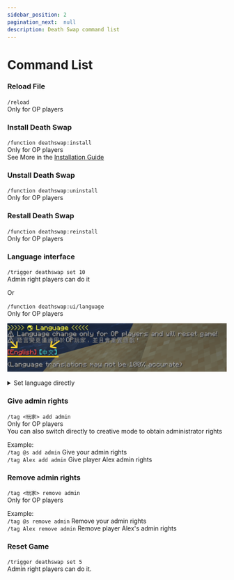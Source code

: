 ```yaml
---
sidebar_position: 2
pagination_next:  null 
description: Death Swap command list
---
```


# Command List

### Reload File

`/reload`   
Only for OP players  

### Install Death Swap

`/function deathswap:install`     
Only for OP players    
See More in the [Installation Guide](./install)

### Unstall Death Swap

 `/function deathswap:uninstall`   
Only for OP players 

### Restall Death Swap

 `/function deathswap:reinstall`   
Only for OP players 

### Language interface

`/trigger deathswap set 10`   
Admin right players can do it   

Or

`/function deathswap:ui/language`   
Only for OP players  

![language](./img/language_menu.png)

<details>
<summary>Set language directly</summary>

```mdx-code-block
import Tabs from '@theme/Tabs';
import TabItem from '@theme/TabItem';
```

#### For players with administrator rights

<Tabs groupId="language">
  <TabItem value="en" label="English">`/trigger deathswap set 11`</TabItem>
  <TabItem value="tw" label="中文">`/trigger deathswap set 12`</TabItem>
</Tabs>

#### For OP players
<Tabs groupId="language">
  <TabItem value="en" label="English">`/function deathswap:setting/language/en`</TabItem>
  <TabItem value="tw" label="中文">`/function deathswap:setting/language/tw`</TabItem>
</Tabs>

</details>

### Give admin rights

`/tag <玩家> add admin`   
Only for OP players    
You can also switch directly to creative mode to obtain administrator rights

Example:  
`/tag @s add admin` Give your admin rights  
`/tag Alex add admin` Give player Alex admin rights

### Remove admin rights

`/tag <玩家> remove admin`   
Only for OP players

Example:  
`/tag @s remove admin` Remove your admin rights  
`/tag Alex remove admin` Remove player Alex's admin rights

### Reset Game

`/trigger deathswap set 5`   
Admin right players can do it.
